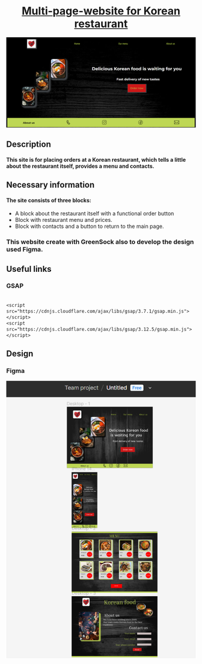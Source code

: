 <h1 align ="center"><a href="https://korean-restaraunt.netlify.app/">Multi-page-website for Korean restaurant</a></h1>
<img src="https://github.com/Tataatat13/korean-restaurant/blob/master/%D0%A1%D0%BD%D0%B8%D0%BC%D0%BE%D0%BA%20%D1%8D%D0%BA%D1%80%D0%B0%D0%BD%D0%B0%20(10).png"/>

<h2>Description</h2>
<h4>This site is for placing orders at a Korean restaurant, which tells a little about the restaurant itself, provides a menu and contacts.</h4>


<h2>Necessary information</h2>

<h4>The site consists of three blocks:</h4>
<ul>
  <li>A block about the restaurant itself with a functional order button</li>
  <li>Block with restaurant menu and prices. </li>
  <li>Block with contacts and a button to return to the main page.</li>
</ul>

<h3>This website create with GreenSock also to develop the design used Figma.</h3>

<h2>Useful links</h2>

<h3>GSAP</h3>

```

<script src="https://cdnjs.cloudflare.com/ajax/libs/gsap/3.7.1/gsap.min.js"></script>
<script src="https://cdnjs.cloudflare.com/ajax/libs/gsap/3.12.5/gsap.min.js"></script>

```

<h2>Design</h2>

<h3>Figma</h3>
<img src="https://github.com/Tataatat13/korean-restaurant/blob/master/%D0%A1%D0%BD%D0%B8%D0%BC%D0%BE%D0%BA%20%D1%8D%D0%BA%D1%80%D0%B0%D0%BD%D0%B0%20(11).png"/>


